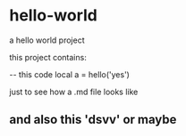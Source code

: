 # hello-world
a hello world project

this project contains:
  
  -- this code
  local a = hello('yes')

just to see how a .md file looks like

and also this 'dsvv' or maybe
---------------
